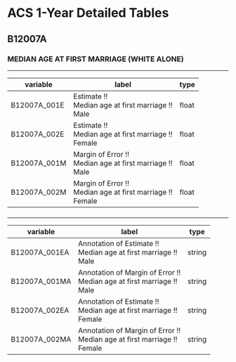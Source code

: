 # ACS 1-Year Detailed Tables

## B12007A

### MEDIAN AGE AT FIRST MARRIAGE (WHITE ALONE)

___

| variable | label | type |
| ----- | ----- | ----- |
| B12007A_001E | Estimate !!<br>Median age at first marriage !!<br>Male | float |
| B12007A_002E | Estimate !!<br>Median age at first marriage !!<br>Female | float |
| B12007A_001M | Margin of Error !!<br>Median age at first marriage !!<br>Male | float |
| B12007A_002M | Margin of Error !!<br>Median age at first marriage !!<br>Female | float |
### 

___

| variable | label | type |
| ----- | ----- | ----- |
| B12007A_001EA | Annotation of Estimate !!<br>Median age at first marriage !!<br>Male | string |
| B12007A_001MA | Annotation of Margin of Error !!<br>Median age at first marriage !!<br>Male | string |
| B12007A_002EA | Annotation of Estimate !!<br>Median age at first marriage !!<br>Female | string |
| B12007A_002MA | Annotation of Margin of Error !!<br>Median age at first marriage !!<br>Female | string |

